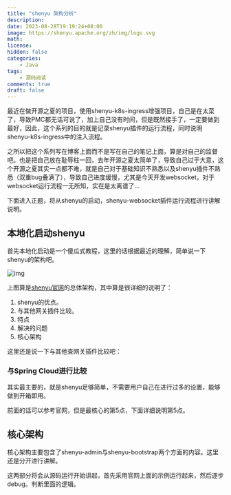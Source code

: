 ```yaml
---
title: "shenyu 架构分析"
description: 
date: 2023-08-28T19:19:24+08:00
image: https://shenyu.apache.org/zh/img/logo.svg
math: 
license: 
hidden: false
categories:
    - Java
tags:
    - 源码阅读
comments: true
draft: false
---
```


最近在做开源之夏的项目，使用shenyu-k8s-ingress增强项目，自己是在太菜了，导致PMC都无话可说了，加上自己没有时间，但是既然接手了，一定要做到最好，因此，这个系列的目的就是记录shenyu插件的运行流程，同时说明shenyu-k8s-ingress中的注入流程。

之所以把这个系列写在博客上面而不是写在自己的笔记上面，算是对自己的监督吧。也是把自己放在耻辱柱一回，去年开源之夏太简单了，导致自己过于大意，这个开源之夏其实一点都不难，就是自己对于基础知识不熟悉以及shenyu插件不熟悉（双重bug叠满了），导致自己进度缓慢，尤其是今天开发websocket，对于websocket运行流程一无所知，实在是太离谱了...

下面进入正题，将从shenyu的启动，shenyu-websocket插件运行流程进行讲解说明。

## 本地化启动shenyu

首先本地化启动是一个傻瓜式教程，这里的话根据最近的理解，简单说一下shenyu的架构吧。

![img](https://shenyu.apache.org/img/shenyu/activite/shenyu-xmind.png)

上图算是[shenyu官网](https://shenyu.apache.org/zh/docs/index)的总体架构，其中算是很详细的说明了：

1. shenyu的优点。
2. 与其他网关插件比较。
3. 特点
4. 解决的问题
5. 核心架构

这里还是说一下与其他查网关插件比较吧：

### 与Spring Cloud进行比较

其实最主要的，就是shenyu足够简单，不需要用户自己在进行过多的设置，能够做到开箱即用。

前面的话可以参考官网，但是最核心的第5点，下面详细说明第5点。

## 核心架构

核心架构主要包含了shenyu-admin与shenyu-bootstrap两个方面的内容。这里还是分开进行讲解。

这两部分将会从源码运行开始讲起，首先采用官网上面的示例运行起来，然后逐步debug。判断里面的逻辑。



